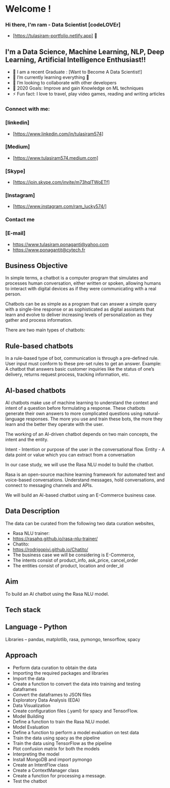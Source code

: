 # Welcome !

### Hi there, I'm ram - Data Scientist [codeLOVEr] 

* [https://tulasiram-portfolio.netlify.app] 👋


## I'm a Data Science, Machine Learning, NLP, Deep Learning, Artificial Intelligence Enthusiast!!

- 🔭 I am a recent Graduate : [Want to Become A Data Scientist!]
- 🌱 I’m currently learning everything 🤣
- 👯 I’m looking to collaborate with other developers
- 🥅 2020 Goals: Improve and gain Knowledge on ML techniques
- ⚡ Fun fact: I love to travel, play video games, reading and writing articles

### Connect with me:

### [linkedin]
* [https://www.linkedin.com/in/tulasiram574]
### [Medium]
* [https://www.tulasiram574.medium.com]
### [Skype]
* [https://join.skype.com/invite/m73hqlTWoETf]
### [Instagram]
* [https://www.instagram.com/ram_lucky574/]

### Contact me
### [E-mail]
* https://www.tulasiram.ponaganti@yahoo.com
* https://www.ponagantit@cytech.fr


## Business Objective

 

In simple terms, a chatbot is a computer program that simulates and processes human conversation, either written or spoken, allowing humans to interact with digital devices as if they were communicating with a real person.

Chatbots can be as simple as a program that can answer a simple query with a single-line response or as sophisticated as digital assistants that learn and evolve to deliver increasing levels of personalization as they gather and process information.

 

There are two main types of chatbots:

 

## Rule-based chatbots 
In a rule-based type of bot, communication is through a pre-defined rule. User input must conform to these pre-set rules to get an answer. Example: A chatbot that answers basic customer inquiries like the status of one’s delivery, returns request process, tracking information, etc. 

 

## AI-based chatbots
AI chatbots make use of machine learning to understand the context and intent of a question before formulating a response. These chatbots generate their own answers to more complicated questions using natural-language responses. The more you use and train these bots, the more they learn and the better they operate with the user.

 

The working of an AI-driven chatbot depends on two main concepts, the intent and the entity. 

Intent - Intention or purpose of the user in the conversational flow.
Entity - A data point or value which you can extract from a conversation
 

In our case study, we will use the Rasa NLU model to build the chatbot.

Rasa is an open-source machine learning framework for automated text and voice-based conversations. Understand messages, hold conversations, and connect to messaging channels and APIs.

 

We will build an AI-based chatbot using an E-Commerce business case.

## Data Description 

 

The data can be curated from the following two data curation websites,

* Rasa NLU trainer: 
* https://rasahq.github.io/rasa-nlu-trainer/
* Chatito: 
* https://rodrigopivi.github.io/Chatito/
* The business case we will be considering is E-Commerce,
* The intents consist of product_info, ask_price, cancel_order
* The entities consist of product, location and order_id
 

 

## Aim

 

To build an AI chatbot using the Rasa NLU model.

 

 

## Tech stack

 

## Language - Python

Libraries – pandas, matplotlib, rasa, pymongo, tensorflow, spacy

 

 

## Approach

 

* Perform data curation to obtain the data
* Importing the required packages and libraries
* Import the data
* Create a function to convert the data into training and testing dataframes
* Convert the dataframes to JSON files
* Exploratory Data Analysis (EDA) 
* Data Visualization
* Create configuration files (.yaml) for spacy and TensorFlow.
* Model Building
* Define a function to train the Rasa NLU model.
* Model Evaluation
* Define a function to perform a model evaluation on test data
* Train the data using spacy as the pipeline
* Train the data using TensorFlow as the pipeline
* Plot confusion matrix for both the models
* Interpreting the model
* Install MongoDB and import pymongo
* Create an IntentFlow class
* Create a ContextManager class
* Create a function for processing a message.
* Test the chatbot


